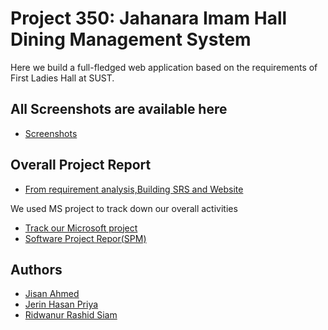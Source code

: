 
# Project 350: Jahanara Imam Hall Dining Management System

Here we build a full-fledged web application based on the requirements of First Ladies Hall at SUST. 





## All Screenshots are available here

 - [Screenshots](https://github.com/Jisan10667/Jahanara-Imam-Hall-Dining-Management-System/tree/main/Dining%20Images)



## Overall Project Report 

 - [From requirement analysis,Building SRS and Website ](https://github.com/Jisan10667/Jahanara-Imam-Hall-Dining-Management-System/blob/main/Jahanara_Imam_Hall_Dining.pdf)

We used MS project to track down our overall activities
 - [Track our Microsoft project](https://github.com/Jisan10667/Jahanara-Imam-Hall-Dining-Management-System/blob/main/DininigMS2.mpp)
 - [Software Project Repor(SPM)](https://github.com/Jisan10667/Jahanara-Imam-Hall-Dining-Management-System/blob/main/SPM_Project.pdf)

## Authors

- [Jisan Ahmed](https://github.com/Jisan10667)
- [Jerin Hasan Priya](https://github.com/Jisan10667)
- [Ridwanur Rashid Siam](https://github.com/Ridwan60)
